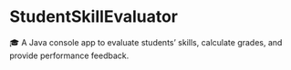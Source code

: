 # StudentSkillEvaluator
🎓 A Java console app to evaluate students’ skills, calculate grades, and provide performance feedback.

